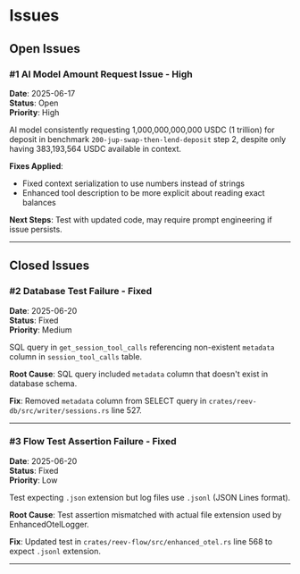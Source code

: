# Issues

## Open Issues

### #1 AI Model Amount Request Issue - High
**Date**: 2025-06-17  
**Status**: Open  
**Priority**: High  

AI model consistently requesting 1,000,000,000,000 USDC (1 trillion) for deposit in benchmark `200-jup-swap-then-lend-deposit` step 2, despite only having 383,193,564 USDC available in context.

**Fixes Applied**:
- Fixed context serialization to use numbers instead of strings
- Enhanced tool description to be more explicit about reading exact balances

**Next Steps**: Test with updated code, may require prompt engineering if issue persists.

---

## Closed Issues

### #2 Database Test Failure - Fixed
**Date**: 2025-06-20  
**Status**: Fixed  
**Priority**: Medium  

SQL query in `get_session_tool_calls` referencing non-existent `metadata` column in `session_tool_calls` table.

**Root Cause**: SQL query included `metadata` column that doesn't exist in database schema.

**Fix**: Removed `metadata` column from SELECT query in `crates/reev-db/src/writer/sessions.rs` line 527.

---

### #3 Flow Test Assertion Failure - Fixed  
**Date**: 2025-06-20  
**Status**: Fixed  
**Priority**: Low  

Test expecting `.json` extension but log files use `.jsonl` (JSON Lines format).

**Root Cause**: Test assertion mismatched with actual file extension used by EnhancedOtelLogger.

**Fix**: Updated test in `crates/reev-flow/src/enhanced_otel.rs` line 568 to expect `.jsonl` extension.

---